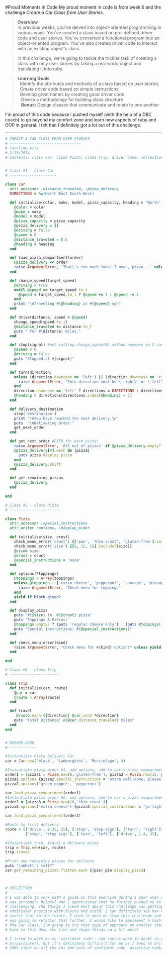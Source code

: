 #Proud Moments in Code
My proud moment in code is from week 6 and the challenge *Create a Car Class from User Stories*. 
<br>

>**Overview**<br>
In previous weeks, you've delved into object-oriented programming in various ways. You've created a class based on pre-defined driver code and user stories. You've converted a functional program into an object-oriented program. You've also created driver code to interact with an existing object's class.

>In this challenge, we're going to tackle the trickier task of creating a class with only user stories by taking a real world object and translating it into ruby.

>**Learning Goals**<br>
&nbsp;&nbsp;Identify the attributes and methods of a class based on user stories<br>&nbsp;&nbsp;Create driver code based on simple instructions<br> &nbsp;&nbsp;Develop great names by creating good driver code<br>&nbsp;&nbsp;
Devise a methodology for building class structure<br>&nbsp;&nbsp;
**Bonus:** Design classes that communicate and relate to one another

I'm proud of this code because I pushed myself (with the help of a DBC coach) to go beyond my comfort zone and learn new aspects of ruby and OOP in general. I felt that I definitely got a lot out of this challenge.

***

```ruby
# CREATE A CAR CLASS FROM USER STORIES
# --------------------------------
# Caroline Artz
# 2/15/2014
# Contents: class Car, class Pizza, class Trip, driver code, relfection


# Class #1 - class Car
# ---------------------

class Car
  attr_accessor :distance_traveled, :pizza_delivery
  DIRECTIONS = %w(North East South West)

  def initialize(color, make, model, pizza_capacity, heading = 'North')
    @color = color
    @make = make
    @model = model
    @pizza_capacity = pizza_capacity
    @pizza_delivery = []
    @driving = false
    @speed = 0
    @distance_traveled = 0.0
    @heading = heading
  end

  def load_pizza_compartment(order)
    @pizza_delivery << order
    raise ArgumentError, 'That\'s too much tuna! I mean, pizza...' unless pizza_delivery.flatten.length <= @pizza_capacity
  end

  def change_speed(target_speed)
    @driving = true
    until @speed == target_speed.to_i
      @speed < target_speed.to_i ? @speed += 1 : @speed -= 1
    end
    print "\nTraveling #{@heading} at #{@speed} mph"
  end

  def drive(distance, speed = @speed)
    change_speed(speed.to_i)
    @distance_traveled += distance.to_f
    puts " for #{distance} miles."
  end

  def stop(signal) #not calling change_speed(0) method anymore so I can display play-by-play more appropriately
    @speed = 0
    @driving = false
    puts "Stopped at #{signal}"
  end

  def turn(direction)
    unless (direction.downcase == 'left') || (direction.downcase == 'right')
      raise ArgumentError, 'Turn direction must be \'right\' or \'left\' '
    end
    direction.downcase == 'left' ? directions = DIRECTIONS : directions = DIRECTIONS.reverse
    @heading = directions[directions.index(@heading) - 1]
  end

  def delivery_destination
    stop('destination')
    print "\nYou have reached the next delivery.\n"
    puts  "\nDelivering Order:"
    get_next_order
  end

  def get_next_order #FIFO for warm pizza!
    raise ArgumentError, 'All out of pizzas' if @pizza_delivery.empty?
    @pizza_delivery[0].each do |pizza|
      puts pizza.display_pizza
    end
    @pizza_delivery.shift
  end

  def get_remaining_pizzas
    @pizza_delivery
  end

end

# Class #2 - class Pizza
# -----------------------

class Pizza
  attr_accessor :special_instructions
  attr_writer :options, :display_order

  def initialize(size, crust)
    check_menu_error('crust') {['pan', 'thin crust', 'gluten-free'].include?(crust.downcase)}
    check_menu_error('size') {[8, 12, 16].include?(size)}
    @size= size
    @crust = crust
    @special_instructions = 'none'
  end

  def options(*toppings)
    @toppings = Array(toppings)
    unless @toppings - ['extra cheese', 'pepperoni', 'sausage', 'pineapple', 'onion', 'green pepper'] == []
      raise ArgumentError, 'Check menu for topping.'
    end
    yield if block_given?
  end

  def display_pizza
    puts "#{@size} in. #{@crust} pizza"
    puts 'Toppings & Extras:'
    @toppings.empty? ? (puts 'regular cheese only') : (puts @toppings)
    puts "Special instructions: #{@special_instructions}"
  end

  def check_menu_error(kind)
    raise ArgumentError, "Check menu for #{kind} options" unless yield
  end

end

# Class #3 - class Trip
# ----------------------

class Trip
  def initialize(car, route)
    @car = car
    @route = Array(route)
  end

  def travel
     @route.each {|direction| @car.send *direction}
    puts "Total Distance: #{@car.distance_traveled} miles"
  end
end


# DRIVER CODE
# ------------

#Instantiate Pizza Delivery Car
car = Car.new('black', 'Lamborghini', 'Murcielago', 4)

#Instantiate pizza order #1, add options, add to car's pizza compartment
order1 = [pizza1 = Pizza.new(8,'gluten-free'), pizza2 = Pizza.new(12,'pan')]
pizza1.options {pizza2.special_instructions = 'extra well-done, please'}
pizza2.options('green pepper', 'pepperoni')

car.load_pizza_compartment(order1)
#Instantiate pizza order #2, add options, add to car's pizza compartment
order2 = [pizza3 = Pizza.new(16,'thin crust')]
pizza3.options('extra cheese') {pizza3.special_instructions = 'go light on the sauce, please'}

car.load_pizza_compartment(order2)

#Route to first delivery
route = [['drive', 0.25, 25], ['stop', 'stop sign'], ['turn', 'right'], ['drive', 1.5, 35], ['drive', 0.25, 15],
         ['stop', 'stop sign'], ['turn', 'left'], ['drive', 1.4, 35], 'delivery_destination']

#Instantiate trip, travel & delivery pizza
trip = Trip.new(car, route)
trip.travel

#Print any remaining pizzas for delivery
puts "\nWhat\'s left?"
car.get_remaining_pizzas.flatten.each {|pie| pie.display_pizza}



# REFLECTION
# ----------------------
# I was able to work with a guide on this exercise during a pair when my partner didn't show up. He
# was extremely helpful and I appreciated that he further pushed me to make this problem more
# challenging. The things I liked most about this challenge was getting to use the #send method and
# additional practice with blocks and yield. I can definitely see how the #send method will be a
# useful tool in the future. I need to move on from this challenge and work on other ones but if I
# was going to refactor this further, I would like to implement a hash for passing the arguments to
# the Car class. I'm going to try that type of approach on another challenge and maybe I can come
# back to this down the line and shape things up a bit more! 

# I tried to work on my 'confident code'--and coerce when in doubt (e.g., line 123 @route =
# Array(route)), but it's definitely difficult for me as I tend to write more timid code and am not
# 100% clear on all the ins and outs of confident code, assertive code, duck typing etc.
```
